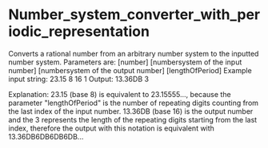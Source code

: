 # Number_system_converter_with_periodic_representation

Converts a rational number from an arbitrary number system to the inputted number system. Parameters are:
[number] [numbersystem of the input number] [numbersystem of the output number] [lengthOfPeriod]
Example input string: 23.15 8 16 1
Output: 13.36DB 3

Explanation: 
23.15 (base 8) is equivalent to 23.15555..., because the parameter "lengthOfPeriod" is the number of repeating digits counting from the last index of the input number. 13.36DB (base 16) is the output number and the 3 represents the length of the repeating digits starting from the last index, therefore the output with this notation is equivalent with 13.36DB6DB6DB6DB...
